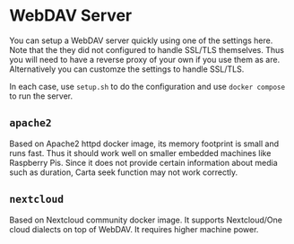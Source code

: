 # WebDAV Server

You can setup a WebDAV server quickly using one of the settings here.
Note that the they did not configured to handle SSL/TLS themselves.
Thus you will need to have a reverse proxy of your own if you use them as are.
Alternatively you can customze the settings to handle SSL/TLS.

In each case, use `setup.sh` to do the configuration and use `docker compose`
to run the server.

## `apache2`

Based on Apache2 httpd docker image, its memory footprint is small and runs
fast. Thus it should work well on smaller embedded machines like Raspberry Pis.
Since it does not provide certain information about media such as duration,
Carta seek function may not work correctly.

## `nextcloud`
Based on Nextcloud community docker image. It supports Nextcloud/One cloud
dialects on top of WebDAV. It requires higher machine power.

